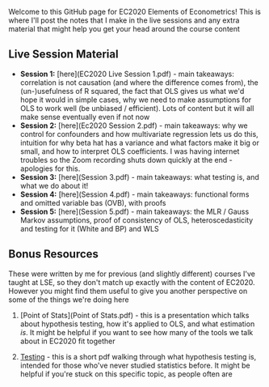 Welcome to this GitHub page for EC2020 Elements of Econometrics! This is where I'll post the notes that I make in the live sessions and any extra material that might help you get your head around the course content

## Live Session Material
* **Session 1:** [here](EC2020 Live Session 1.pdf) - main takeaways: correlation is not causation (and where the difference comes from), the (un-)usefulness of R squared, the fact that OLS gives us what we'd hope it would in simple cases, why we need to make assumptions for OLS to work well (be unbiased / efficient). Lots of content but it will all make sense eventually even if not now
* **Session 2:** [here](Ec2020 Session 2.pdf) - main takeaways: why we control for confounders and how multivariate regression lets us do this, intuition for why beta hat has a variance and what factors make it big or small, and how to interpret OLS coefficients. I was having internet troubles so the Zoom recording shuts down quickly at the end - apologies for this. 
* **Session 3:** [here](Session 3.pdf) - main takeaways: what testing is, and what we do about it!
* **Session 4:** [here](Session 4.pdf) - main takeaways: functional forms and omitted variable bas (OVB), with proofs
* **Session 5:** [here](Session 5.pdf) - main takeaways: the MLR / Gauss Markov assumptions, proof of consistency of OLS, heteroscedasticity and testing for it (White and BP) and WLS


## Bonus Resources
These were written by me for previous (and slightly different) courses I've taught at LSE, so they don't match up exactly with the content of EC2020. However you might find them useful to give you another perspective on some of the things we're doing here

1. [Point of Stats](Point of Stats.pdf) - this is a presentation which talks about hypothesis testing, how it's applied to OLS, and what estimation _is_. It might be helpful if you want to see how many of the tools we talk about in EC2020 fit together

2. [Testing](q4q.pdf) - this is a short pdf walking through what hypothesis testing is, intended for those who've never studied statistics before. It might be helpful if you're stuck on this specific topic, as people often are